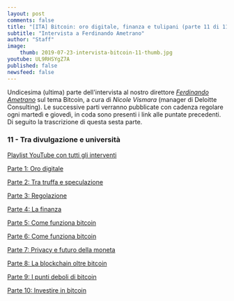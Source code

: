 ```yaml
---
layout: post
comments: false
title: "[ITA] Bitcoin: oro digitale, finanza e tulipani (parte 11 di 11)"
subtitle: "Intervista a Ferdinando Ametrano"
author: "Staff"
image:
    thumb: 2019-07-23-intervista-bitcoin-11-thumb.jpg
youtube: UL9RHSYgZ7A
published: false
newsfeed: false
---
```


Undicesima (ultima) parte dell'intervista al nostro direttore
[*Ferdinando Ametrano*](https://www.ametrano.net)
sul tema Bitcoin,
a cura di *Nicole Vismara* (manager di Deloitte Consulting).
Le successive parti verranno pubblicate con cadenza regolare
ogni martedì e giovedì, in coda sono presenti i link alle puntate precedenti.
Di seguito la trascrizione di questa sesta parte.

### 11 - Tra divulgazione e università

[Playlist YouTube con tutti gli interventi](https://www.youtube.com/playlist?list=PLTLa2tRY91LKw5CrWIFFeIws08Sr7q-jC)

[Parte 1: Oro digitale](https://dgi.io/2019/06/17/intervista-bitcoin-01.html)

[Parte 2: Tra truffa e speculazione](https://dgi.io/2019/06/20/intervista-bitcoin-02.html)

[Parte 3: Regolazione](https://dgi.io/2019/06/25/intervista-bitcoin-03.html)

[Parte 4: La finanza](https://dgi.io/2019/06/27/intervista-bitcoin-04.html)

[Parte 5: Come funziona bitcoin](https://dgi.io/2019/07/02/intervista-bitcoin-05.html)

[Parte 6: Come funziona bitcoin](https://dgi.io/2019/07/04/intervista-bitcoin-06.html)

[Parte 7: Privacy e futuro della moneta](https://dgi.io/2019/07/09/intervista-bitcoin-07.html)

[Parte 8: La blockchain oltre bitcoin](https://dgi.io/2019/07/11/intervista-bitcoin-08.html)

[Parte 9: I punti deboli di bitcoin](https://dgi.io/2019/07/16/intervista-bitcoin-09.html)

[Parte 10: Investire in bitcoin](https://dgi.io/2019/07/18/intervista-bitcoin-10.html)
